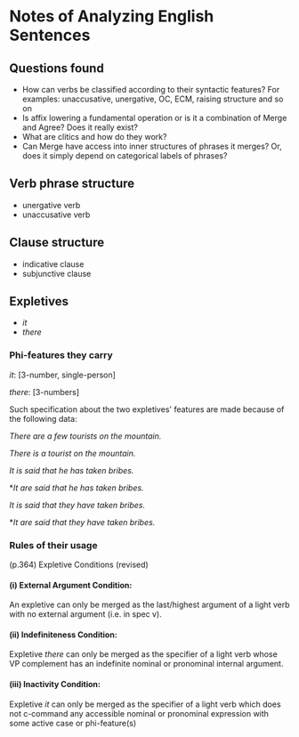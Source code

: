 # Notes of Analyzing English Sentences

## Questions found

- How can verbs be classified according to their syntactic features? For examples: unaccusative, unergative, OC, ECM, raising structure and so on
- Is affix lowering a fundamental operation or is it a combination of Merge and Agree? Does it really exist?
- What are clitics and how do they work?
- Can Merge have access into inner structures of phrases it merges? Or, does it simply depend on categorical labels of phrases?

## Verb phrase structure
- unergative verb
- unaccusative verb

## Clause structure
- indicative clause
- subjunctive clause

## Expletives
- *it*
- *there*

### Phi-features they carry
*it*: [3-number, single-person]

*there*: [3-numbers]

Such specification about the two expletives' features are made because of the following data:

*There are a few tourists on the mountain.*

*There is a tourist on the mountain.*

*It is said that he has taken bribes.*

**It are said that he has taken bribes.*

*It is said that they have taken bribes.*

**It are said that they have taken bribes.*

### Rules of their usage

(p.364) Expletive Conditions (revised)

#### (i) External Argument Condition:

An expletive can only be merged as the last/highest argument of a light verb with
no external argument (i.e. in spec v).

#### (ii) Indefiniteness Condition:

Expletive *there* can only be merged as the specifier of a light verb whose VP
complement has an indefinite nominal or pronominal internal argument.

#### (iii) Inactivity Condition:

Expletive *it* can only be merged as the specifier of a light verb which does not
c-command any accessible nominal or pronominal expression with some active
case or phi-feature(s)